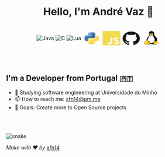 
<div align="center" style="display: inline_block"><br>
    <h1> Hello, I'm André Vaz 👋</h1>
</div>

<div align="center" style="display: inline_block"><br>
    <img align="center" alt="Java" height="40" width="50" src="https://raw.github.com/devicons/devicon/master/icons/java/java-original.svg">
    <img align="center" alt="C" height="40" width="50" src="https://raw.github.com/devicons/devicon/master/icons/c/c-original.svg">
    <img align="center" alt="Lua" height="40" width="50" src="https://raw.github.com/devicons/devicon/master/icons/lua/lua-original-wordmark.svg">
    <img align="center" alt="Python" height="40" width="50" src="https://raw.githubusercontent.com/devicons/devicon/master/icons/python/python-original.svg">
    <img align="center" alt="Javascript" height="40" width="50" src="https://raw.githubusercontent.com/devicons/devicon/master/icons/javascript/javascript-plain.svg">
    <img align="center" alt="GitHub" height="40" width="50" src="https://raw.githubusercontent.com/devicons/devicon/master/icons/github/github-original.svg">
    <img align="center" alt="Linux" height="40" width="50" src="https://raw.githubusercontent.com/devicons/devicon/master/icons/linux/linux-original.svg">
</div>

<br><br>

## I'm a Developer from Portugal 🇵🇹
- 💾 Studying software engineering at Universidade do Minho
- 📫 How to reach me: xfn14@pm.me
- 🥅 Goals: Create more to Open Source projects

<br><br>

<picture>
  <source media="(prefers-color-scheme: dark)" srcset="ttps://raw.  githubusercontent.com/xfn14/xfn14/output/snake-dark.svg">
  <source media="(prefers-color-scheme: light)" srcset="ttps://raw. githubusercontent.com/xfn14/xfn14/output/snake.svg">
  <img alt="snake" src="ttps://raw.githubusercontent.com/xfn14/xfn14/output/snake.svg">
</picture>

<br>

_Make with ❤️ by [xfn14](https://github.com/xfn14)_
